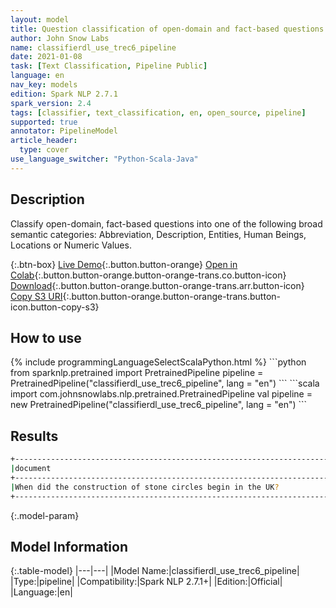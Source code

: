 ```yaml
---
layout: model
title: Question classification of open-domain and fact-based questions Pipeline - TREC6
author: John Snow Labs
name: classifierdl_use_trec6_pipeline
date: 2021-01-08
task: [Text Classification, Pipeline Public]
language: en
nav_key: models
edition: Spark NLP 2.7.1
spark_version: 2.4
tags: [classifier, text_classification, en, open_source, pipeline]
supported: true
annotator: PipelineModel
article_header:
  type: cover
use_language_switcher: "Python-Scala-Java"
---
```


## Description

Classify open-domain, fact-based questions into one of the following broad semantic categories: Abbreviation, Description, Entities, Human Beings, Locations or Numeric Values.

{:.btn-box}
[Live Demo](https://demo.johnsnowlabs.com/public/CLASSIFICATION_EN_TREC/){:.button.button-orange}
[Open in Colab](https://colab.research.google.com/github/JohnSnowLabs/spark-nlp-workshop/blob/master/tutorials/streamlit_notebooks/CLASSIFICATION_EN_TREC.ipynb){:.button.button-orange.button-orange-trans.co.button-icon}
[Download](https://s3.amazonaws.com/auxdata.johnsnowlabs.com/public/models/classifierdl_use_trec6_pipeline_en_2.7.1_2.4_1610119335714.zip){:.button.button-orange.button-orange-trans.arr.button-icon}
[Copy S3 URI](s3://auxdata.johnsnowlabs.com/public/models/classifierdl_use_trec6_pipeline_en_2.7.1_2.4_1610119335714.zip){:.button.button-orange.button-orange-trans.button-icon.button-copy-s3}

## How to use



<div class="tabs-box" markdown="1">
{% include programmingLanguageSelectScalaPython.html %}
```python
from sparknlp.pretrained import PretrainedPipeline 
pipeline = PretrainedPipeline("classifierdl_use_trec6_pipeline", lang = "en") 
```
```scala
import com.johnsnowlabs.nlp.pretrained.PretrainedPipeline
val pipeline = new PretrainedPipeline("classifierdl_use_trec6_pipeline", lang = "en")
```
</div>

## Results

```bash
+------------------------------------------------------------------------------------------------+------------+
|document                                                                                        |class       |
+------------------------------------------------------------------------------------------------+------------+
|When did the construction of stone circles begin in the UK?                                     | NUM        |
+------------------------------------------------------------------------------------------------+------------+
```

{:.model-param}
## Model Information

{:.table-model}
|---|---|
|Model Name:|classifierdl_use_trec6_pipeline|
|Type:|pipeline|
|Compatibility:|Spark NLP 2.7.1+|
|Edition:|Official|
|Language:|en|
